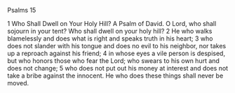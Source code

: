 Psalms 15

1	Who Shall Dwell on Your Holy Hill? A Psalm of David. O Lord, who shall sojourn in your tent? Who shall dwell on your holy hill?
2	He who walks blamelessly and does what is right and speaks truth in his heart;
3	who does not slander with his tongue and does no evil to his neighbor, nor takes up a reproach against his friend;
4	in whose eyes a vile person is despised, but who honors those who fear the Lord; who swears to his own hurt and does not change;
5	who does not put out his money at interest and does not take a bribe against the innocent. He who does these things shall never be moved.

